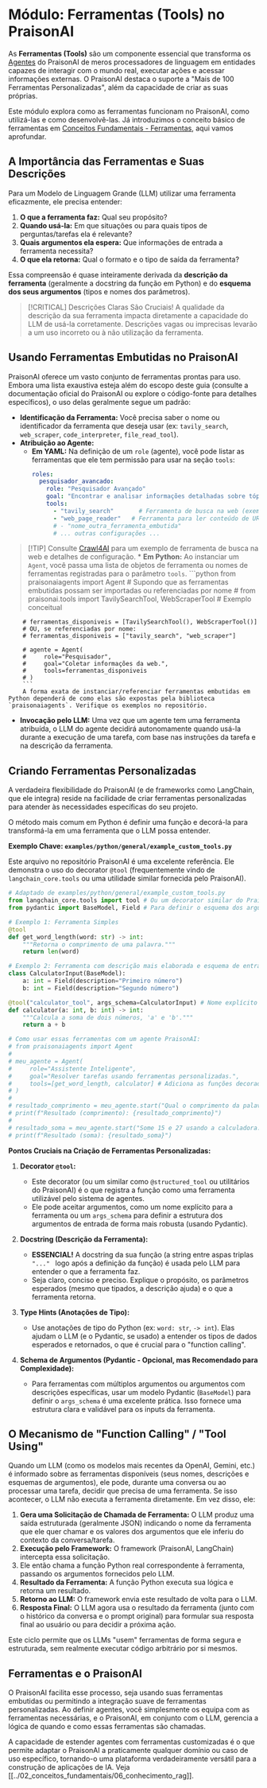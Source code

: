 # Módulo: Ferramentas (Tools) no PraisonAI

As **Ferramentas (Tools)** são um componente essencial que transforma os [Agentes](./../02_conceitos_fundamentais/01_agentes.md) do PraisonAI de meros processadores de linguagem em entidades capazes de interagir com o mundo real, executar ações e acessar informações externas. O PraisonAI destaca o suporte a "Mais de 100 Ferramentas Personalizadas", além da capacidade de criar as suas próprias.

Este módulo explora como as ferramentas funcionam no PraisonAI, como utilizá-las e como desenvolvê-las. Já introduzimos o conceito básico de ferramentas em [Conceitos Fundamentais - Ferramentas](./../02_conceitos_fundamentais/04_ferramentas.md), aqui vamos aprofundar.

## A Importância das Ferramentas e Suas Descrições

Para um Modelo de Linguagem Grande (LLM) utilizar uma ferramenta eficazmente, ele precisa entender:
1.  **O que a ferramenta faz:** Qual seu propósito?
2.  **Quando usá-la:** Em que situações ou para quais tipos de perguntas/tarefas ela é relevante?
3.  **Quais argumentos ela espera:** Que informações de entrada a ferramenta necessita?
4.  **O que ela retorna:** Qual o formato e o tipo de saída da ferramenta?

Essa compreensão é quase inteiramente derivada da **descrição da ferramenta** (geralmente a docstring da função em Python) e do **esquema dos seus argumentos** (tipos e nomes dos parâmetros).

> [!CRITICAL] Descrições Claras São Cruciais!
> A qualidade da descrição da sua ferramenta impacta diretamente a capacidade do LLM de usá-la corretamente. Descrições vagas ou imprecisas levarão a um uso incorreto ou à não utilização da ferramenta.

## Usando Ferramentas Embutidas no PraisonAI

PraisonAI oferece um vasto conjunto de ferramentas prontas para uso. Embora uma lista exaustiva esteja além do escopo deste guia (consulte a documentação oficial do PraisonAI ou explore o código-fonte para detalhes específicos), o uso delas geralmente segue um padrão:

*   **Identificação da Ferramenta:** Você precisa saber o nome ou identificador da ferramenta que deseja usar (ex: `tavily_search`, `web_scraper`, `code_interpreter`, `file_read_tool`).
*   **Atribuição ao Agente:**
    *   **Em YAML:** Na definição de um `role` (agente), você pode listar as ferramentas que ele tem permissão para usar na seção `tools`:
        ```yaml
        roles:
          pesquisador_avancado:
            role: "Pesquisador Avançado"
            goal: "Encontrar e analisar informações detalhadas sobre tópicos complexos."
            tools:
              - "tavily_search"       # Ferramenta de busca na web (exemplo)
              - "web_page_reader"   # Ferramenta para ler conteúdo de URLs
              # - "nome_outra_ferramenta_embutida"
              # ... outras configurações ...
        ```

> [!TIP] Consulte [Crawl4AI](./01_crawl4ai.md) para um exemplo de ferramenta de busca na web e detalhes de configuração.
    *   **Em Python:** Ao instanciar um `Agent`, você passa uma lista de objetos de ferramenta ou nomes de ferramentas registradas para o parâmetro `tools`.
        ```python
        from praisonaiagents import Agent
        # Supondo que as ferramentas embutidas possam ser importadas ou referenciadas por nome
        # from praisonai.tools import TavilySearchTool, WebScraperTool # Exemplo conceitual

        # ferramentas_disponiveis = [TavilySearchTool(), WebScraperTool()]
        # OU, se referenciadas por nome:
        # ferramentas_disponiveis = ["tavily_search", "web_scraper"]

        # agente = Agent(
        #     role="Pesquisador",
        #     goal="Coletar informações da web.",
        #     tools=ferramentas_disponiveis
        # )
        ```
        A forma exata de instanciar/referenciar ferramentas embutidas em Python dependerá de como elas são expostas pela biblioteca `praisonaiagents`. Verifique os exemplos no repositório.

*   **Invocação pelo LLM:** Uma vez que um agente tem uma ferramenta atribuída, o LLM do agente decidirá autonomamente quando usá-la durante a execução de uma tarefa, com base nas instruções da tarefa e na descrição da ferramenta.

## Criando Ferramentas Personalizadas

A verdadeira flexibilidade do PraisonAI (e de frameworks como LangChain, que ele integra) reside na facilidade de criar ferramentas personalizadas para atender às necessidades específicas do seu projeto.

O método mais comum em Python é definir uma função e decorá-la para transformá-la em uma ferramenta que o LLM possa entender.

**Exemplo Chave: `examples/python/general/example_custom_tools.py`**

Este arquivo no repositório PraisonAI é uma excelente referência. Ele demonstra o uso do decorator `@tool` (frequentemente vindo de `langchain_core.tools` ou uma utilidade similar fornecida pelo PraisonAI).

```python
# Adaptado de examples/python/general/example_custom_tools.py
from langchain_core.tools import tool # Ou um decorator similar do PraisonAI
from pydantic import BaseModel, Field # Para definir o esquema dos argumentos

# Exemplo 1: Ferramenta Simples
@tool
def get_word_length(word: str) -> int:
    """Retorna o comprimento de uma palavra."""
    return len(word)

# Exemplo 2: Ferramenta com descrição mais elaborada e esquema de entrada Pydantic
class CalculatorInput(BaseModel):
    a: int = Field(description="Primeiro número")
    b: int = Field(description="Segundo número")

@tool("calculator_tool", args_schema=CalculatorInput) # Nome explícito e esquema
def calculator(a: int, b: int) -> int:
    """Calcula a soma de dois números, 'a' e 'b'."""
    return a + b

# Como usar essas ferramentas com um agente PraisonAI:
# from praisonaiagents import Agent
#
# meu_agente = Agent(
#     role="Assistente Inteligente",
#     goal="Resolver tarefas usando ferramentas personalizadas.",
#     tools=[get_word_length, calculator] # Adiciona as funções decoradas à lista de ferramentas
# )
#
# resultado_comprimento = meu_agente.start("Qual o comprimento da palavra 'PraisonAI'?")
# print(f"Resultado (comprimento): {resultado_comprimento}")
#
# resultado_soma = meu_agente.start("Some 15 e 27 usando a calculadora.")
# print(f"Resultado (soma): {resultado_soma}")
```

**Pontos Cruciais na Criação de Ferramentas Personalizadas:**

1.  **Decorator `@tool`:**
    *   Este decorator (ou um similar como `@structured_tool` ou utilitários do PraisonAI) é o que registra a função como uma ferramenta utilizável pelo sistema de agentes.
    *   Ele pode aceitar argumentos, como um nome explícito para a ferramenta ou um `args_schema` para definir a estrutura dos argumentos de entrada de forma mais robusta (usando Pydantic).

2.  **Docstring (Descrição da Ferramenta):**
    *   **ESSENCIAL!** A docstring da sua função (a string entre aspas triplas ```"..." ``` logo após a definição da função) é usada pelo LLM para entender o que a ferramenta faz.
    *   Seja claro, conciso e preciso. Explique o propósito, os parâmetros esperados (mesmo que tipados, a descrição ajuda) e o que a ferramenta retorna.

3.  **Type Hints (Anotações de Tipo):**
    *   Use anotações de tipo do Python (ex: `word: str`, `-> int`). Elas ajudam o LLM (e o Pydantic, se usado) a entender os tipos de dados esperados e retornados, o que é crucial para o "function calling".

4.  **Schema de Argumentos (Pydantic - Opcional, mas Recomendado para Complexidade):**
    *   Para ferramentas com múltiplos argumentos ou argumentos com descrições específicas, usar um modelo Pydantic (`BaseModel`) para definir o `args_schema` é uma excelente prática. Isso fornece uma estrutura clara e validável para os inputs da ferramenta.

## O Mecanismo de "Function Calling" / "Tool Using"

Quando um LLM (como os modelos mais recentes da OpenAI, Gemini, etc.) é informado sobre as ferramentas disponíveis (seus nomes, descrições e esquemas de argumentos), ele pode, durante uma conversa ou ao processar uma tarefa, decidir que precisa de uma ferramenta. Se isso acontecer, o LLM não executa a ferramenta diretamente. Em vez disso, ele:

1.  **Gera uma Solicitação de Chamada de Ferramenta:** O LLM produz uma saída estruturada (geralmente JSON) indicando o nome da ferramenta que ele quer chamar e os valores dos argumentos que ele inferiu do contexto da conversa/tarefa.
2.  **Execução pelo Framework:** O framework (PraisonAI, LangChain) intercepta essa solicitação.
3.  Ele então chama a função Python real correspondente à ferramenta, passando os argumentos fornecidos pelo LLM.
4.  **Resultado da Ferramenta:** A função Python executa sua lógica e retorna um resultado.
5.  **Retorno ao LLM:** O framework envia este resultado de volta para o LLM.
6.  **Resposta Final:** O LLM agora usa o resultado da ferramenta (junto com o histórico da conversa e o prompt original) para formular sua resposta final ao usuário ou para decidir a próxima ação.

Este ciclo permite que os LLMs "usem" ferramentas de forma segura e estruturada, sem realmente executar código arbitrário por si mesmos.

## Ferramentas e o PraisonAI

O PraisonAI facilita esse processo, seja usando suas ferramentas embutidas ou permitindo a integração suave de ferramentas personalizadas. Ao definir agentes, você simplesmente os equipa com as ferramentas necessárias, e o PraisonAI, em conjunto com o LLM, gerencia a lógica de quando e como essas ferramentas são chamadas.

A capacidade de estender agentes com ferramentas customizadas é o que permite adaptar o PraisonAI a praticamente qualquer domínio ou caso de uso específico, tornando-o uma plataforma verdadeiramente versátil para a construção de aplicações de IA.
Veja [[../02_conceitos_fundamentais/06_conhecimento_rag]].
